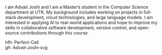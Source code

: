 I am Advait Joshi and I am a Master’s student in the Computer Science department at UTK. 
My background includes working on projects in full-stack development, cloud technologies, and large language models.
I am interested in applying AI to real-world applications and hope to improve my skills in collaborative software development, version control, and open-source contributions through this course.

hfh: Perfect-Cell  
gh: Advait-Joshi-svg  
